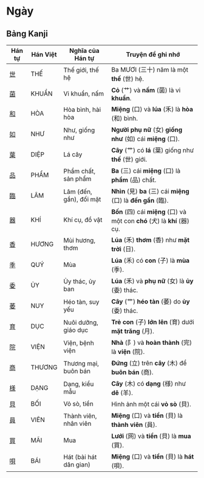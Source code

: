 # Ngày

## Bảng Kanji

| Hán tự | Hán Việt | Nghĩa của Hán tự | Truyện để ghi nhớ |
|---|---|---|---|
| [世](https://www.google.com/search?q=https://mazii.net/vi-VN/search/kanji/javi/%E4%B8%96) | THẾ | Thế giới, thế hệ | Ba MƯƠI (三十) năm là một **thế** (世) hệ. |
| [菌](https://www.google.com/search?q=https://mazii.net/vi-VN/search/kanji/javi/%E8%8F%8C) | KHUẨN | Vi khuẩn, nấm | **Cỏ** (艹) và **nấm** (菌) là vi **khuẩn**. |
| [和](https://www.google.com/search?q=https://mazii.net/vi-VN/search/kanji/javi/%E5%92%8C) | HÒA | Hòa bình, hài hòa | **Miệng** (口) và **lúa** (禾) là **hòa** (和) bình. |
| [如](https://www.google.com/search?q=https://mazii.net/vi-VN/search/kanji/javi/%E5%A6%82) | NHƯ | Như, giống như | **Người phụ nữ** (女) **giống như** (如) cái **miệng** (口). |
| [葉](https://www.google.com/search?q=https://mazii.net/vi-VN/search/kanji/javi/%E8%91%89) | DIỆP | Lá cây | **Cây** (艹) có **lá** (葉) giống như **thế** (世) giới. |
| [品](https://www.google.com/search?q=https://mazii.net/vi-VN/search/kanji/javi/%E5%93%81) | PHẨM | Phẩm chất, sản phẩm | **Ba** (三) cái **miệng** (口) là **phẩm** (品) chất. |
| [臨](https://www.google.com/search?q=https://mazii.net/vi-VN/search/kanji/javi/%E8%87%A8) | LÂM | Lâm (đến, gần), đối mặt | **Nhìn** (見) **ba** (三) cái **miệng** (口) là **đến gần** (臨). |
| [器](https://www.google.com/search?q=https://mazii.net/vi-VN/search/kanji/javi/%E5%99%A8) | KHÍ | Khí cụ, đồ vật | **Bốn** (四) cái **miệng** (口) và một con **chó** (犬) là **khí** (器) cụ. |
| [香](https://www.google.com/search?q=https://mazii.net/vi-VN/search/kanji/javi/%E9%A6%99) | HƯƠNG | Mùi hương, thơm | **Lúa** (禾) **thơm** (香) như **mặt trời** (日). |
| [季](https://www.google.com/search?q=https://mazii.net/vi-VN/search/kanji/javi/%E5%AD%A3) | QUÝ | Mùa | **Lúa** (禾) có **con** (子) là **mùa** (季). |
| [委](https://www.google.com/search?q=https://mazii.net/vi-VN/search/kanji/javi/%E5%A7%94) | ỦY | Ủy thác, ủy ban | **Lúa** (禾) và **phụ nữ** (女) là **ủy** (委) thác. |
| [萎](https://www.google.com/search?q=https://mazii.net/vi-VN/search/kanji/javi/%E8%90%8E) | NUY | Héo tàn, suy yếu | **Cây** (艹) **héo tàn** (萎) do **ủy** (委) thác. |
| [育](https://www.google.com/search?q=https://mazii.net/vi-VN/search/kanji/javi/%E8%82%B2) | DỤC | Nuôi dưỡng, giáo dục | **Trẻ con** (子) **lớn lên** (育) dưới **mặt trăng** (月). |
| [院](https://www.google.com/search?q=https://mazii.net/vi-VN/search/kanji/javi/%E9%99%A2) | VIỆN | Viện, bệnh viện | **Nhà** (阝) và **hoàn thành** (完) là **viện** (院). |
| [商](https://www.google.com/search?q=https://mazii.net/vi-VN/search/kanji/javi/%E5%95%86) | THƯƠNG | Thương mại, buôn bán | **Đứng** (立) trên **cây** (木) để **buôn bán** (商). |
| [様](https://www.google.com/search?q=https://mazii.net/vi-VN/search/kanji/javi/%E6%A7%98) | DẠNG | Dạng, kiểu mẫu | **Cây** (木) có **dạng** (様) như **dê** (羊). |
| [貝](https://www.google.com/search?q=https://mazii.net/vi-VN/search/kanji/javi/%E8%B2%9D) | BỐI | Vỏ sò, tiền | Hình ảnh một cái **vỏ sò** (貝). |
| [員](https://www.google.com/search?q=https://mazii.net/vi-VN/search/kanji/javi/%E5%93%A1) | VIÊN | Thành viên, nhân viên | **Miệng** (口) và **tiền** (貝) là **thành viên** (員). |
| [買](https://www.google.com/search?q=https://mazii.net/vi-VN/search/kanji/javi/%E8%B2%B7) | MÃI | Mua | **Lưới** (网) và **tiền** (貝) là **mua** (買). |
| [唄](https://www.google.com/search?q=https://mazii.net/vi-VN/search/kanji/javi/%E5%94%84) | BÁI | Hát (bài hát dân gian) | **Miệng** (口) và **tiền** (貝) là **hát** (唄). |

